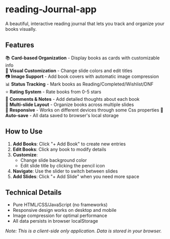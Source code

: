 # reading-Journal-app

A beautiful, interactive reading journal that lets you track and organize your books visually.

## Features

📚 **Card-based Organization** - Display books as cards with customizable info  
🎨 **Visual Customization** - Change slide colors and edit titles  
📷 **Image Support** - Add book covers with automatic image compression  
📊 **Status Tracking** - Mark books as Reading/Completed/Wishlist/DNF  
⭐ **Rating System** - Rate books from 0-5 stars  
📝 **Comments & Notes** - Add detailed thoughts about each book  
📂 **Multi-slide Layout** - Organize books across multiple slides  
📂 **Responsive** - Works on different devices through some Css properties
💾 **Auto-save** - All data saved to browser's local storage  

## How to Use

1. **Add Books**: Click "+ Add Book" to create new entries
2. **Edit Books**: Click any book to modify details
3. **Customize**: 
   - Change slide background color
   - Edit slide title by clicking the pencil icon
4. **Navigate**: Use the slider to switch between slides
5. **Add Slides**: Click "+ Add Slide" when you need more space

## Technical Details

- Pure HTML/CSS/JavaScript (no frameworks)
- Responsive design works on desktop and mobile
- Image compression for optimal performance
- All data persists in browser localStorage


*Note: This is a client-side only application. Data is stored in your browser.*
